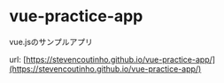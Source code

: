 # vue-practice-app
vue.jsのサンプルアプリ

url: [https://stevencoutinho.github.io/vue-practice-app/](https://stevencoutinho.github.io/vue-practice-app/)
